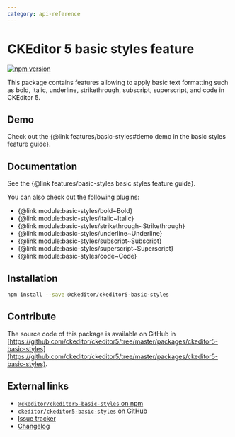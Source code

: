 ```yaml
---
category: api-reference
---
```


# CKEditor 5 basic styles feature

[![npm version](https://badge.fury.io/js/%40ckeditor%2Fckeditor5-basic-styles.svg)](https://www.npmjs.com/package/@ckeditor/ckeditor5-basic-styles)

This package contains features allowing to apply basic text formatting such as bold, italic, underline, strikethrough, subscript, superscript, and code in CKEditor 5.

## Demo

Check out the {@link features/basic-styles#demo demo in the basic styles feature guide}.

## Documentation

See the {@link features/basic-styles basic styles feature guide}.

You can also check out the following plugins:

* {@link module:basic-styles/bold~Bold}
* {@link module:basic-styles/italic~Italic}
* {@link module:basic-styles/strikethrough~Strikethrough}
* {@link module:basic-styles/underline~Underline}
* {@link module:basic-styles/subscript~Subscript}
* {@link module:basic-styles/superscript~Superscript}
* {@link module:basic-styles/code~Code}

## Installation

```bash
npm install --save @ckeditor/ckeditor5-basic-styles
```

## Contribute

The source code of this package is available on GitHub in [https://github.com/ckeditor/ckeditor5/tree/master/packages/ckeditor5-basic-styles](https://github.com/ckeditor/ckeditor5/tree/master/packages/ckeditor5-basic-styles).

## External links

* [`@ckeditor/ckeditor5-basic-styles` on npm](https://www.npmjs.com/package/@ckeditor/ckeditor5-basic-styles)
* [`ckeditor/ckeditor5-basic-styles` on GitHub](https://github.com/ckeditor/ckeditor5/tree/master/packages/ckeditor5-basic-styles)
* [Issue tracker](https://github.com/ckeditor/ckeditor5/issues)
* [Changelog](https://github.com/ckeditor/ckeditor5/blob/master/CHANGELOG.md)
